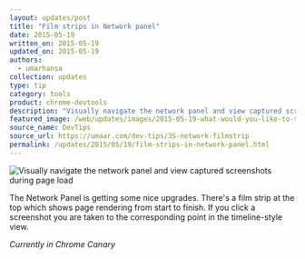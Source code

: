 ```yaml
---
layout: updates/post
title: "Film strips in Network panel"
date: 2015-05-19
written_on: 2015-05-19
updated_on: 2015-05-19
authors:
  - umarhansa
collection: updates
type: tip
category: tools
product: chrome-devtools
description: "Visually navigate the network panel and view captured screenshots during page load"
featured_image: /web/updates/images/2015-05-19-what-would-you-like-to-see-next-in-dev-tips-daily/network-filmstrip.gif
source_name: DevTips
source_url: https://umaar.com/dev-tips/35-network-filmstrip
permalink: /updates/2015/05/19/film-strips-in-network-panel.html
---
```

<img src="/web/updates/images/2015-05-19-what-would-you-like-to-see-next-in-dev-tips-daily/network-filmstrip.gif" alt="Visually navigate the network panel and view captured screenshots during page load">

The Network Panel is getting some nice upgrades. There's a film strip at the top which shows page rendering from start to finish. If you click a screenshot you are taken to the corresponding point in the timeline-style view.

<em>Currently in Chrome Canary</em>
